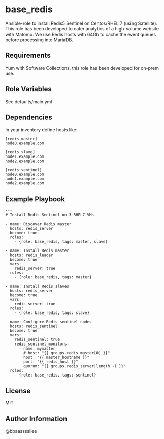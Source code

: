 base_redis
=============

Ansible-role to install Redis5 Sentinel on Centos/RHEL 7 (using Satellite).
This role has been developed to cater analytics of a high-volume website with Matomo. We use Redis hosts with 64Gb to cache the event queues before processing into MariaDB.

Requirements
------------

Yum with Software Collections, this role has been developed for on-prem use.

Role Variables
--------------

See defaults/main.yml

Dependencies
------------

In your inventory define hosts like:

```
[redis_master]
node0.example.com

[redis_slave]
node1.example.com
node2.example.com

[redis_sentinel]
node0.example.com
node1.example.com
node2.example.com

```
Example Playbook
----------------

```
---
# Install Redis Sentinel on 3 RHEL7 VMs

- name: Discover Redis master
  hosts: redis_server
  become: true
  roles:
    - {role: base_redis, tags: master, slave}

- name: Install Redis master
  hosts: redis_leader
  become: true
  vars:
    redis_server: true
  roles:
    - {role: base_redis, tags: master}

- name: Install Redis slaves
  hosts: redis_server
  become: true
  vars:
    redis_server: true
  roles:
    - {role: base_redis, tags: slave}

- name: Configure Redis sentinel nodes
  hosts: redis_sentinel
  become: true
  vars:
    redis_sentinel: true
    redis_sentinel_monitors:
      - name: mymaster
        # host: "{{ groups.redis_master[0] }}"
        host: "{{ master_hostname }}"
        port: "{{ redis_host }}"
        quorum: "{{ groups.redis_server|length -1 }}"
  roles:
    - {role: base_redis, tags: sentinel}
```


License
-------

MIT

Author Information
------------------
@bbaassssiiee
